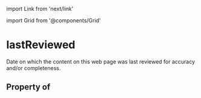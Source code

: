 import Link from 'next/link'
  
import Grid from '@components/Grid'

# lastReviewed

Date on which the content on this web page was last reviewed for accuracy and/or completeness.

## Property of



